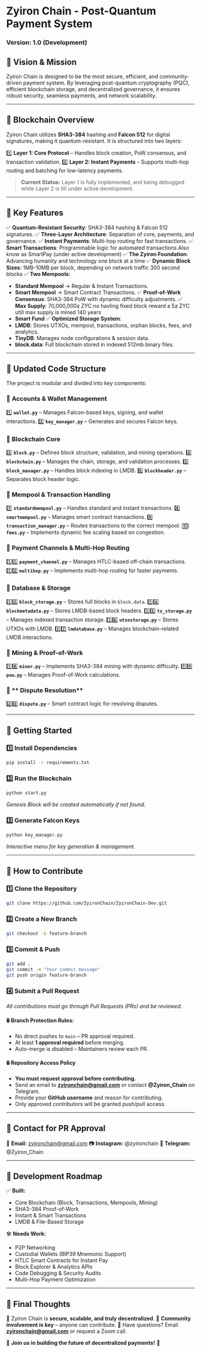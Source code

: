 # Zyiron Chain - Post-Quantum Payment System
### Version: 1.0 (Development)

## 🔹 Vision & Mission
Zyiron Chain is designed to be the most secure, efficient, and community-driven payment system. By leveraging post-quantum cryptography (PQC), efficient blockchain storage, and decentralized governance, it ensures robust security, seamless payments, and network scalability.

---

## 🔹 Blockchain Overview
Zyiron Chain utilizes **SHA3-384** hashing and **Falcon 512** for digital signatures, making it quantum-resistant. It is structured into two layers:

1️⃣ **Layer 1: Core Protocol** – Handles block creation, PoW consensus, and transaction validation.
2️⃣ **Layer 2: Instant Payments** – Supports multi-hop routing and batching for low-latency payments.


> **Current Status:** Layer 1 is fully implemented, and being debugged while Layer 2 is till under active development.

---

## 🔹 Key Features
✅ **Quantum-Resistant Security**: SHA3-384 hashing & Falcon 512 signatures.
✅ **Three-Layer Architecture**: Separation of core, payments, and governance.
✅ **Instant Payments**: Multi-hop routing for fast transactions.
✅ **Smart Transactions**: Programmable logic for automated transactions.Also know as SmartPay (under active development)
✅ **The Zyiron Foundation**: Advancing humanity and technology one block at a time 
✅ **Dynamic Block Sizes**: 1MB-10MB per block, depending on network traffic 300 second blocks
✅ **Two Mempools**:
   - **Standard Mempool** → Regular & Instant Transactions.
   - **Smart Mempool** → Smart Contract Transactions.
✅ **Proof-of-Work Consensus**: SHA3-384 PoW with dynamic difficulty adjustments.
✅ **Max Supply**: 70,000,000ƶ  ZYC no havling fixed block reward a 5ƶ ZYC utill max supply is mined 140 years 
   - **Smart Fund** 
✅ **Optimized Storage System**:
   - **LMDB**: Stores UTXOs, mempool, transactions, orphan blocks, fees, and analytics.
   - **TinyDB**: Manages node configurations & session data.
   - **block.data**: Full blockchain stored in indexed 512mb binary files.

---

## 🔹 Updated Code Structure
The project is modular and divided into key components:

### 🔹 **Accounts & Wallet Management**
1️⃣ **`wallet.py`** – Manages Falcon-based keys, signing, and wallet interactions.
2️⃣ **`key_manager.py`** – Generates and secures Falcon keys.

### 🔹 **Blockchain Core**
3️⃣ **`block.py`** – Defines block structure, validation, and mining operations.
4️⃣ **`blockchain.py`** – Manages the chain, storage, and validation processes.
5️⃣ **`block_manager.py`** – Handles block indexing in LMDB.
6️⃣ **`blockheader.py`** – Separates block header logic.

### 🔹 **Mempool & Transaction Handling**
7️⃣ **`standardmempool.py`** – Handles standard and instant transactions.
8️⃣ **`smartmempool.py`** – Manages smart contract transactions.
9️⃣ **`transaction_manager.py`** – Routes transactions to the correct mempool.
🔟 **`fees.py`** – Implements dynamic fee scaling based on congestion.

### 🔹 **Payment Channels & Multi-Hop Routing**
1️⃣1️⃣ **`payment_channel.py`** – Manages HTLC-based off-chain transactions.
1️⃣2️⃣ **`multihop.py`** – Implements multi-hop routing for faster payments.

### 🔹 **Database & Storage**
1️⃣3️⃣ **`block_storage.py`** – Stores full blocks in `block.data`.
1️⃣4️⃣ **`blockmetadata.py`** – Stores LMDB-based block headers.
1️⃣5️⃣ **`tx_storage.py`** – Manages indexed transaction storage.
1️⃣6️⃣ **`utxostorage.py`** – Stores UTXOs with LMDB.
1️⃣7️⃣ **`lmdatabase.py`** – Manages blockchain-related LMDB interactions.

### 🔹 **Mining & Proof-of-Work**
1️⃣8️⃣ **`miner.py`** – Implements SHA3-384 mining with dynamic difficulty.
1️⃣9️⃣ **`pow.py`** – Manages Proof-of-Work calculations.

### 🔹 ** Dispute Resolution**
2️⃣0️⃣ **`dispute.py`** – Smart contract logic for resolving disputes.


---

## 🔹 Getting Started

### 1️⃣ **Install Dependencies**
```bash
pip install -r requirements.txt
```

### 2️⃣ **Run the Blockchain**
```bash
python start.py
```
*Genesis Block will be created automatically if not found.*

### 3️⃣ **Generate Falcon Keys**
```bash
python key_manager.py
```
*Interactive menu for key generation & management.*

---

## 🔹 How to Contribute

### 1️⃣ Clone the Repository
```bash
git clone https://github.com/ZyironChain/ZyironChain-Dev.git
```

### 2️⃣ Create a New Branch
```bash
git checkout -b feature-branch
```

### 3️⃣ Commit & Push
```bash
git add .
git commit -m "Your commit message"
git push origin feature-branch
```

### 4️⃣ Submit a Pull Request
*All contributions must go through Pull Requests (PRs) and be reviewed.*

#### 🔒 **Branch Protection Rules:**
- No direct pushes to `main` – PR approval required.
- At least **1 approval required** before merging.
- Auto-merge is disabled – Maintainers review each PR.

#### 🔒 **Repository Access Policy**
- **You must request approval before contributing.**
- Send an email to **zyironchain@gmail.com** or contact **@Zyiron_Chain** on Telegram.
- Provide your **GitHub username** and reason for contributing.
- Only approved contributors will be granted push/pull access.

---

## 🔹 Contact for PR Approval
📩 **Email:** zyironchain@gmail.com
📷 **Instagram:** @zyironchain
💬 **Telegram:** @Zyiron_Chain

---

## 🔹 Development Roadmap

✅ **Built:**
- Core Blockchain (Block, Transactions, Mempools, Mining)
- SHA3-384 Proof-of-Work
- Instant & Smart Transactions
- LMDB & File-Based Storage

🛠 **Needs Work:**
- P2P Networking
- Custodial Wallets (BIP39 Mnemonic Support)
- HTLC Smart Contracts for Instant Pay
- Block Explorer & Analytics APIs
- Code Debugging & Security Audits
- Multi-Hop Payment Optimization

---

## 🔹 Final Thoughts
🔹 Zyiron Chain is **secure, scalable, and truly decentralized**.
🔹 **Community involvement is key** – anyone can contribute.
🔹 Have questions? Email **zyironchain@gmail.com** or request a Zoom call.

🚀 **Join us in building the future of decentralized payments!** 🚀

